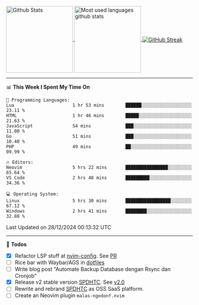 <a href="https://github.com/anuraghazra/github-readme-stats">
  <img 
        height=180
        align="center" 
        src="https://github-readme-stats.vercel.app/api?username=rizkyilhampra&rank_icon=github&show_icons=true&theme=catppuccin_mocha&hide_border=true&include_all_commits=true&count_private=true&card_width=270" 
        alt="Github Stats" 
    />
</a>
<a href="https://github.com/anuraghazra/github-readme-stats">
  <img 
        height=180
        align="center" 
        src="https://github-readme-stats.vercel.app/api/top-langs/?username=rizkyilhampra&layout=compact&theme=catppuccin_mocha&hide_border=true&langs_count=8" 
        alt="Most used languages github stats" 
    />
</a>
<a href="https://git.io/streak-stats"><img src="https://streak-stats.demolab.com?user=rizkyilhampra&theme=catppuccin-mocha&hide_border=true" align="center" alt="GitHub Streak" /></a>

---

<!--START_SECTION:waka-->
📊 **This Week I Spent My Time On** 

```text
💬 Programming Languages: 
Lua                      1 hr 53 mins        ██████░░░░░░░░░░░░░░░░░░░   23.11 % 
HTML                     1 hr 46 mins        █████░░░░░░░░░░░░░░░░░░░░   21.63 % 
JavaScript               54 mins             ███░░░░░░░░░░░░░░░░░░░░░░   11.00 % 
Go                       51 mins             ███░░░░░░░░░░░░░░░░░░░░░░   10.40 % 
PHP                      49 mins             ██░░░░░░░░░░░░░░░░░░░░░░░   09.99 % 

🔥 Editors: 
Neovim                   5 hrs 22 mins       ████████████████░░░░░░░░░   65.64 % 
VS Code                  2 hrs 48 mins       █████████░░░░░░░░░░░░░░░░   34.36 % 

💻 Operating System: 
Linux                    5 hrs 30 mins       █████████████████░░░░░░░░   67.12 % 
Windows                  2 hrs 41 mins       ████████░░░░░░░░░░░░░░░░░   32.88 % 
```


 Last Updated on 28/12/2024 00:13:32 UTC
<!--END_SECTION:waka-->

---

📒 **Todos**
<br>
- [x] Refactor LSP stuff at [nvim-config](https://github.com/rizkyilhampra/nvim-config). See [PR](https://github.com/rizkyilhampra/nvim-config/pull/9)
- [ ] Rice bar with Waybar/AGS in [dotfiles](https://github.com/rizkyilhampra/dotfiles)
- [ ] Write blog post "Automate Backup Database dengan Rsync dan Cronjob"
- [x] Release v2 stable version [SPDHTC](https://github.com/rizkyilhampra/spdhtc). See [v2.0](https://github.com/rizkyilhampra/spdhtc/releases/tag/v2.0)
- [ ] Rewrite and rebrand [SPDHTC](https://github.com/rizkyilhampra/spdhtc) as OSS SaaS platform.
- [ ] Create an Neovim plugin `malas-ngodonf.nvim`
